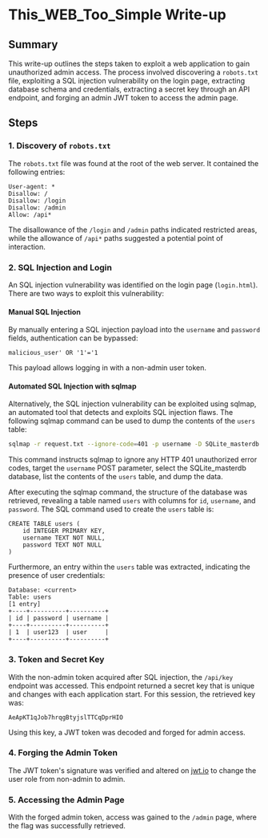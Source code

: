 # This_WEB_Too_Simple Write-up

## Summary

This write-up outlines the steps taken to exploit a web application to gain unauthorized admin access. The process involved discovering a `robots.txt` file, exploiting a SQL injection vulnerability on the login page, extracting database schema and credentials, extracting a secret key through an API endpoint, and forging an admin JWT token to access the admin page.

## Steps

### 1. Discovery of `robots.txt`

The `robots.txt` file was found at the root of the web server. It contained the following entries:

```
User-agent: *
Disallow: /
Disallow: /login
Disallow: /admin
Allow: /api*
```

The disallowance of the `/login` and `/admin` paths indicated restricted areas, while the allowance of `/api*` paths suggested a potential point of interaction.

### 2. SQL Injection and Login

An SQL injection vulnerability was identified on the login page (`login.html`). There are two ways to exploit this vulnerability:

#### Manual SQL Injection

By manually entering a SQL injection payload into the `username` and `password` fields, authentication can be bypassed:

```
malicious_user' OR '1'='1
```

This payload allows logging in with a non-admin user token.

#### Automated SQL Injection with sqlmap

Alternatively, the SQL injection vulnerability can be exploited using sqlmap, an automated tool that detects and exploits SQL injection flaws. The following sqlmap command can be used to dump the contents of the `users` table:

```bash
sqlmap -r request.txt --ignore-code=401 -p username -D SQLite_masterdb -T users --dump
```

This command instructs sqlmap to ignore any HTTP 401 unauthorized error codes, target the `username` POST parameter, select the SQLite_masterdb database, list the contents of the `users` table, and dump the data.

After executing the sqlmap command, the structure of the database was retrieved, revealing a table named `users` with columns for `id`, `username`, and `password`. The SQL command used to create the `users` table is:

```
CREATE TABLE users (
    id INTEGER PRIMARY KEY,
    username TEXT NOT NULL,
    password TEXT NOT NULL
)
```

Furthermore, an entry within the `users` table was extracted, indicating the presence of user credentials:

```
Database: <current>
Table: users
[1 entry]
+----+----------+----------+
| id | password | username |
+----+----------+----------+
| 1  | user123  | user     |
+----+----------+----------+
```

### 3. Token and Secret Key

With the non-admin token acquired after SQL injection, the `/api/key` endpoint was accessed. This endpoint returned a secret key that is unique and changes with each application start. For this session, the retrieved key was:

```
AeApKT1qJob7hrqgBtyjslTTCqDprHIO
```

Using this key, a JWT token was decoded and forged for admin access.

### 4. Forging the Admin Token

The JWT token's signature was verified and altered on [jwt.io](https://jwt.io) to change the user role from non-admin to admin.

### 5. Accessing the Admin Page

With the forged admin token, access was gained to the `/admin` page, where the flag was successfully retrieved.